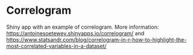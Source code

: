 # Correlogram
Shiny app with an example of correlogram. More information: https://antoinesoetewey.shinyapps.io/correlogram/ and https://www.statsandr.com/blog/correlogram-in-r-how-to-highlight-the-most-correlated-variables-in-a-dataset/
